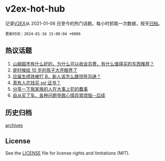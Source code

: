 # v2ex-hot-hub

 记录[V2EX](https://www.v2ex.com/)从 2021-01-06 日至今的热门话题。每小时抓取一次数据，按天[归档](archives)。

`更新时间：2024-01-16 15:08:04 +0800`

## 热议话题

1. [山姆超市有什么好的，为什么可以收会员费，有什么值得买的东西推荐？](https://www.v2ex.com/t/1008952)
1. [是时候给 10 岁的孩子大开眼界了](https://www.v2ex.com/t/1009014)
1. [应届生绩效被打 B，新人该怎么跟领导沟通？](https://www.v2ex.com/t/1008970)
1. [真有人花钱买 ssl 证书？](https://www.v2ex.com/t/1008942)
1. [分享一下我家族的人在大事上犯的蠢事](https://www.v2ex.com/t/1009021)
1. [自从买了车，各种问题导致心情异常烦恼--后续](https://www.v2ex.com/t/1008934)

## 历史归档

[archives](archives)

## License

See the [LICENSE](LICENSE) file for license rights and limitations (MIT).
